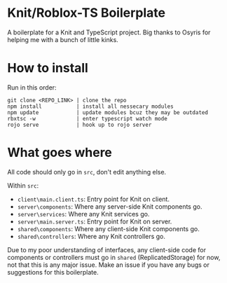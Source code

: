 # Knit/Roblox-TS Boilerplate
A boilerplate for a Knit and TypeScript project. Big thanks to Osyris for helping me with a bunch of little kinks.

# How to install
Run in this order:
```
git clone <REPO_LINK> | clone the repo
npm install           | install all nessecary modules
npm update            | update modules bcuz they may be outdated
rbxtsc -w             | enter typescript watch mode
rojo serve            | hook up to rojo server
```
# What goes where
All code should only go in ```src```, don't edit anything else.

Within ```src```:
* ```client\main.client.ts```: Entry point for Knit on client.
* ```server\components```: Where any server-side Knit components go.
* ```server\services```: Where any Knit services go.
* ```server\main.server.ts```: Entry point for Knit on server.
* ```shared\components```: Where any client-side Knit components go.
* ```shared\controllers```: Where any Knit controllers go.

Due to my poor understanding of interfaces, any client-side code for components or controllers must go in ```shared``` (ReplicatedStorage) for now, not that this is any major issue. Make an issue if you have any bugs or suggestions for this boilerplate.